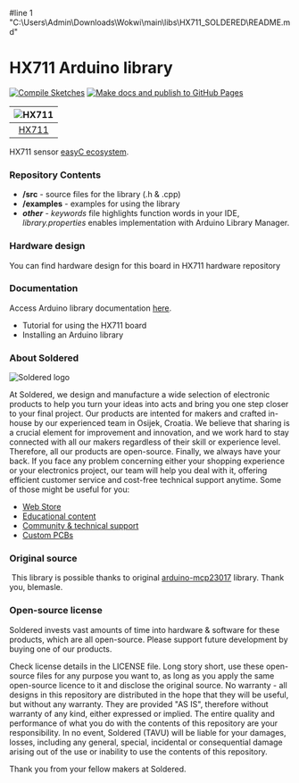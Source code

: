 #line 1 "C:\\Users\\Admin\\Downloads\\Wokwi\\main\\libs\\HX711_SOLDERED\\README.md"
# HX711 Arduino library

[![Compile Sketches](http://github-actions.40ants.com/e-radionicacom/Soldered-Generic-Arduino-Library/matrix.svg?branch=dev&only=Compile%20Sketches)](https://github.com/e-radionicacom/Soldered-Generic-Arduino-Library/actions/workflows/compile_test.yml)
[![Make docs and publish to GitHub Pages](https://github.com/e-radionicacom/Soldered-HX711-Arduino-Library/actions/workflows/make_docs.yml/badge.svg?branch=dev)](https://github.com/e-radionicacom/Soldered-HX711-Arduino-Library/actions/workflows/make_docs.yml)

| ![HX711](https://upload.wikimedia.org/wikipedia/commons/8/8f/Example_image.svg) |
| :---------------------------------------------------------------------------------------------: |
| [HX711](https://www.solde.red/SKU)                                                            |

HX711 sensor [easyC ecosystem](https://www.soldered.com/easyC). 

### Repository Contents
- **/src** - source files for the library (.h & .cpp)
- **/examples** - examples for using the library
- ***other*** - *keywords* file highlights function words in your IDE, *library.properties* enables implementation with Arduino Library Manager.

### Hardware design
You can find hardware design for this board in HX711 hardware repository

### Documentation

Access Arduino library documentation [here](https://e-radionicacom.github.io/Soldered-HX711-Arduino-Library/).

- Tutorial for using the HX711 board
- Installing an Arduino library

### About Soldered
![Soldered logo](https://raw.githubusercontent.com/e-radionicacom/Soldered-Generic-Arduino-Library/dev/extras/Logo%20horizontal-2.svg)

At Soldered, we design and manufacture a wide selection of electronic products to help you turn your ideas into acts and bring you one step closer to your final project. Our products are intented for makers and crafted in-house by our experienced team in Osijek, Croatia. We believe that sharing is a crucial element for improvement and innovation, and we work hard to stay connected with all our makers regardless of their skill or experience level. Therefore, all our products are open-source. Finally, we always have your back. If you face any problem concerning either your shopping experience or your electronics project, our team will help you deal with it, offering efficient customer service and cost-free technical support anytime. Some of those might be useful for you:

- [Web Store](https://www.soldered.com)
- [Educational content](https://learn.soldered.com)
- [Community & technical support](https://community.soldered.com)
- [Custom PCBs](https://pcb.soldered.com)


### Original source
​
This library is possible thanks to original [arduino-mcp23017](https://github.com/blemasle/arduino-mcp23017) library. Thank you, blemasle. 


### Open-source license
Soldered invests vast amounts of time into hardware & software for these products, which are all open-source. Please support future development by buying one of our products. 

Check license details in the LICENSE file. Long story short, use these open-source files for any purpose you want to, as long as you apply the same open-source licence to it and disclose the original source. No warranty - all designs in this repository are distributed in the hope that they will be useful, but without any warranty. They are provided "AS IS", therefore without warranty of any kind, either expressed or implied. The entire quality and performance of what you do with the contents of this repository are your responsibility. In no event, Soldered (TAVU) will be liable for your damages, losses, including any general, special, incidental or consequential damage arising out of the use or inability to use the contents of this repository. 

Thank you from your fellow makers at Soldered.

